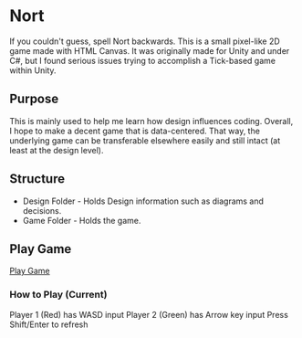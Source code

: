 # Nort
If you couldn't guess, spell Nort backwards. This is a small pixel-like 2D game made with HTML Canvas. It was originally made for Unity and under C#, but I found serious issues trying to accomplish a Tick-based game within Unity.

## Purpose
This is mainly used to help me learn how design influences coding. Overall, I hope to make a decent game that is data-centered. That way, the underlying game can be transferable elsewhere easily and still intact (at least at the design level).

## Structure
- Design Folder - Holds Design information such as diagrams and decisions.
- Game Folder - Holds the game.

## Play Game
[Play Game](http://htmlpreview.github.io/?https://github.com/superdime/Nort/blob/master/Game/index.html)

### How to Play (Current)
Player 1 (Red) has WASD input
Player 2 (Green) has Arrow key input
Press Shift/Enter to refresh